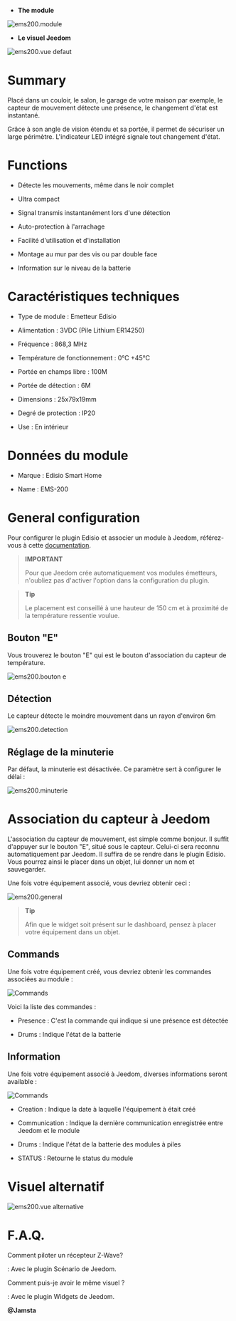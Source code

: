 -   **The module**

![ems200.module](images/ems200/ems200.module.jpg)

-   **Le visuel Jeedom**

![ems200.vue defaut](images/ems200/ems200.vue-defaut.jpg)

Summary 
======

Placé dans un couloir, le salon, le garage de votre maison par exemple,
le capteur de mouvement détecte une présence, le changement d'état est
instantané.

Grâce à son angle de vision étendu et sa portée, il permet de sécuriser
un large périmètre. L'indicateur LED intégré signale tout changement
d'état.

Functions 
=========

-   Détecte les mouvements, même dans le noir complet

-   Ultra compact

-   Signal transmis instantanément lors d'une détection

-   Auto-protection à l'arrachage

-   Facilité d'utilisation et d'installation

-   Montage au mur par des vis ou par double face

-   Information sur le niveau de la batterie

Caractéristiques techniques 
===========================

-   Type de module : Emetteur Edisio

-   Alimentation : 3VDC (Pile Lithium ER14250)

-   Fréquence : 868,3 MHz

-   Température de fonctionnement : 0°C +45°C

-   Portée en champs libre : 100M

-   Portée de détection : 6M

-   Dimensions : 25x79x19mm

-   Degré de protection : IP20

-   Use : En intérieur

Données du module 
=================

-   Marque : Edisio Smart Home

-   Name : EMS-200

General configuration 
======================

Pour configurer le plugin Edisio et associer un module à Jeedom,
référez-vous à cette
[documentation](https://www.jeedom.fr/doc/documentation/plugins/edisio/fr_FR/edisio.html).

> **IMPORTANT**
>
> Pour que Jeedom crée automatiquement vos modules émetteurs, n'oubliez
> pas d'activer l'option dans la configuration du plugin.

> **Tip**
>
> Le placement est conseillé à une hauteur de 150 cm et à proximité de
> la température ressentie voulue.

Bouton "E" 
----------

Vous trouverez le bouton "E" qui est le bouton d'association du capteur
de température.

![ems200.bouton e](images/ems200/ems200.bouton-e.jpg)

Détection 
---------

Le capteur détecte le moindre mouvement dans un rayon d'environ 6m

![ems200.detection](images/ems200/ems200.detection.jpg)

Réglage de la minuterie 
-----------------------

Par défaut, la minuterie est désactivée. Ce paramètre sert à configurer
le délai :

![ems200.minuterie](images/ems200/ems200.minuterie.jpg)

Association du capteur à Jeedom 
===============================

L'association du capteur de mouvement, est simple comme bonjour. Il
suffit d'appuyer sur le bouton "E", situé sous le capteur. Celui-ci sera
reconnu automatiquement par Jeedom. Il suffira de se rendre dans le
plugin Edisio. Vous pourrez ainsi le placer dans un objet, lui donner un
nom et sauvegarder.

Une fois votre équipement associé, vous devriez obtenir ceci :

![ems200.general](images/ems200/ems200.general.jpg)

> **Tip**
>
> Afin que le widget soit présent sur le dashboard, pensez à placer
> votre équipement dans un objet.

Commands 
---------

Une fois votre équipement créé, vous devriez obtenir les commandes
associées au module :

![Commands](images/ems200/ems200.commande.jpg)

Voici la liste des commandes :

-   Presence : C'est la commande qui indique si une présence est
    détectée

-   Drums : Indique l'état de la batterie

Information 
------------

Une fois votre équipement associé à Jeedom, diverses informations seront
available :

![Commands](images/ems200/ems200.informations.jpg)

-   Creation : Indique la date à laquelle l'équipement à était créé

-   Communication : Indique la dernière communication enregistrée entre
    Jeedom et le module

-   Drums : Indique l'état de la batterie des modules à piles

-   STATUS : Retourne le status du module

Visuel alternatif 
=================

![ems200.vue alternative](images/ems200/ems200.vue-alternative.jpg)

F.A.Q. 
======

Comment piloter un récepteur Z-Wave?

:   Avec le plugin Scénario de Jeedom.

Comment puis-je avoir le même visuel ?

:   Avec le plugin Widgets de Jeedom.

**@Jamsta**
